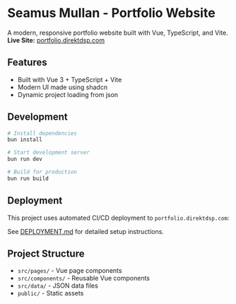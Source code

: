# Seamus Mullan - Portfolio Website

A modern, responsive portfolio website built with Vue, TypeScript, and Vite.
**Live Site:** [portfolio.direktdsp.com](https://portfolio.direktdsp.com)

## Features

- Built with Vue 3 + TypeScript + Vite
- Modern UI made using shadcn
- Dynamic project loading from json

## Development

```bash
# Install dependencies
bun install

# Start development server
bun run dev

# Build for production
bun run build
```

## Deployment

This project uses automated CI/CD deployment to `portfolio.direktdsp.com`:

See [DEPLOYMENT.md](./DEPLOYMENT.md) for detailed setup instructions.

## Project Structure

- `src/pages/` - Vue page components
- `src/components/` - Reusable Vue components  
- `src/data/` - JSON data files
- `public/` - Static assets
